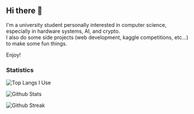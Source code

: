 ## Hi there 👋

I'm a university student personally interested in computer science, especially in hardware systems, AI, and crypto.          
I also do some side projects (web development, kaggle competitions, etc...) to make some fun things.  

Enjoy!

### Statistics

![Top Langs I Use](https://github-readme-stats.vercel.app/api/top-langs/?username=Birmjune&layout=compact&langs_count=10&exclude_repo=login_lecture,express-ejs-skeleton)

![Github Stats](https://github-readme-stats.vercel.app/api?username=Birmjune&show_icons=true&theme=radical)

![Github Streak](https://github-readme-streak-stats.herokuapp.com?user=Birmjune&theme=vue-dark&hide_border=true&date_format=M%20j%5B%2C%20Y%5D)

<!--
**Birmjune/Birmjune** is a ✨ _special_ ✨ repository because its `README.md` (this file) appears on your GitHub profile.

Here are some ideas to get you started:

- 🔭 I’m currently working on ...
- 🌱 I’m currently learning ...
- 👯 I’m looking to collaborate on ...
- 🤔 I’m looking for help with ...
- 💬 Ask me about ...
- 📫 How to reach me: ...
- 😄 Pronouns: ...
- ⚡ Fun fact: ...
-->
